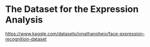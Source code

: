 # The Dataset for the Expression Analysis 
https://www.kaggle.com/datasets/jonathanoheix/face-expression-recognition-dataset
